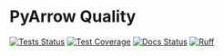 # PyArrow Quality

[![Tests Status](https://img.shields.io/github/actions/workflow/status/esadek/arrowquality/ci.yml?label=tests)](https://github.com/esadek/arrowquality/actions/workflows/ci.yml)
[![Test Coverage](https://img.shields.io/codecov/c/gh/esadek/arrowquality)](https://codecov.io/gh/esadek/arrowquality)
[![Docs Status](https://img.shields.io/github/actions/workflow/status/esadek/arrowquality/pages%2Fpages-build-deployment?label=docs)](https://github.com/esadek/arrowquality/actions/workflows/pages/pages-build-deployment)
[![Ruff](https://img.shields.io/endpoint?url=https://raw.githubusercontent.com/astral-sh/ruff/main/assets/badge/v2.json)](https://github.com/astral-sh/ruff)
